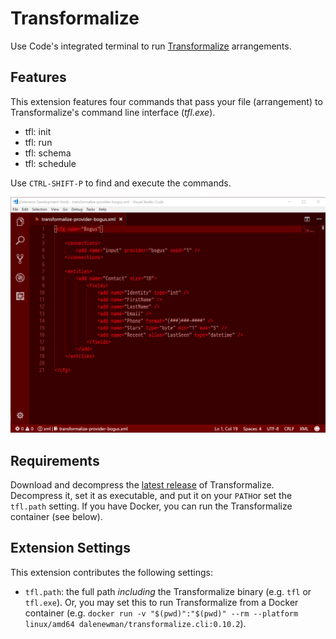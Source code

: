 # Transformalize

Use Code's integrated terminal to run [Transformalize](https://github.com/dalenewman/Transformalize/blob/master/README.md) arrangements.

## Features

This extension features four commands that pass your file (arrangement) to Transformalize's command line interface (*tfl.exe*).

* tfl: init
* tfl: run
* tfl: schema
* tfl: schedule

Use ``CTRL-SHIFT-P`` to find and execute the commands.

![demo](https://raw.githubusercontent.com/dalenewman/Transformalize.VisualStudioCode/master/image/bogus-provider.gif)

## Requirements

Download and decompress the [latest release](https://github.com/dalenewman/Transformalize/releases) of Transformalize. Decompress it, set it as executable, and put it on your `PATH`or set the `tfl.path` setting.  If you have Docker, you can run the Transformalize container (see below).

## Extension Settings

This extension contributes the following settings:

* `tfl.path`: the full path _including_ the Transformalize binary (e.g. `tfl` or `tfl.exe`).  Or, you may set this to run Transformalize from a Docker container (e.g. `docker run -v "$(pwd)":"$(pwd)" --rm --platform linux/amd64 dalenewman/transformalize.cli:0.10.2`). 
